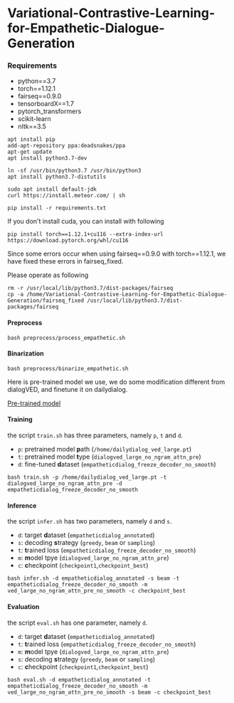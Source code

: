 # Variational-Contrastive-Learning-for-Empathetic-Dialogue-Generation

### Requirements

- python==3.7
- torch==1.12.1
- fairseq==0.9.0
- tensorboardX==1.7
- pytorch_transformers
- scikit-learn
- nltk==3.5

```shell
apt install pip
add-apt-repository ppa:deadsnakes/ppa
apt-get update
apt install python3.7-dev

ln -sf /usr/bin/python3.7 /usr/bin/python3
apt install python3.7-distutils

sudo apt install default-jdk
curl https://install.meteor.com/ | sh

pip install -r requirements.txt
```
If you don't install cuda, you can install with following
```
pip install torch==1.12.1+cu116 --extra-index-url https://download.pytorch.org/whl/cu116
```

Since some errors occur when using fairseq==0.9.0 with torch==1.12.1, we have fixed these errors in fairseq_fixed.

Please operate as following
```
rm -r /usr/local/lib/python3.7/dist-packages/fairseq
cp -a /home/Variational-Contrastive-Learning-for-Empathetic-Dialogue-Generation/fairseq_fixed /usr/local/lib/python3.7/dist-packages/fairseq
```


#### Preprocess

```shell
bash preprocess/process_empathetic.sh
```

#### Binarization

```shell
bash preprocess/binarize_empathetic.sh
```


Here is pre-trained model we use, we do some modification different from dialogVED, and finetune it on dailydialog.

[Pre-trained model](https://drive.google.com/file/d/1VqB_1x9FCJisCW3e8sHG0e3uGVrVJR4H/view?usp=sharing)




#### Training

the script `train.sh` has three parameters, namely `p`, `t` and `d`.

- `p`: pretrained model **p**ath (`/home/dailydialog_ved_large.pt`)
- `t`: pretrained model **t**ype (`dialogved_large_no_ngram_attn_pre`)
- `d`: fine-tuned **d**ataset (`empatheticdialog_freeze_decoder_no_smooth`)

```shell
bash train.sh -p /home/dailydialog_ved_large.pt -t dialogved_large_no_ngram_attn_pre -d empatheticdialog_freeze_decoder_no_smooth
```

#### Inference

the script `infer.sh` has two parameters, namely `d` and `s`.

- `d`: target **d**ataset (`empatheticdialog_annotated`)
- `s`: decoding **s**trategy (`greedy`, `beam` or `sampling`)
- `t`: **t**rained loss (`empatheticdialog_freeze_decoder_no_smooth`)
- `m`: **m**odel tpye (`dialogved_large_no_ngram_attn_pre`)
- `c`: **c**heckpoint  (`checkpoint1`,`checkpoint_best`)

```shell
bash infer.sh -d empatheticdialog_annotated -s beam -t empatheticdialog_freeze_decoder_no_smooth -m ved_large_no_ngram_attn_pre_no_smooth -c checkpoint_best
```

#### Evaluation

the script `eval.sh` has one parameter, namely `d`.

- `d`: target **d**ataset (`empatheticdialog_annotated`)
- `t`: **t**rained loss (`empatheticdialog_freeze_decoder_no_smooth`)
- `m`: **m**odel tpye (`dialogved_large_no_ngram_attn_pre`)
- `s`: decoding **s**trategy (`greedy`, `beam` or `sampling`)
- `c`: **c**heckpoint  (`checkpoint1`,`checkpoint_best`)

```shell
bash eval.sh -d empatheticdialog_annotated -t empatheticdialog_freeze_decoder_no_smooth -m ved_large_no_ngram_attn_pre_no_smooth -s beam -c checkpoint_best
```
